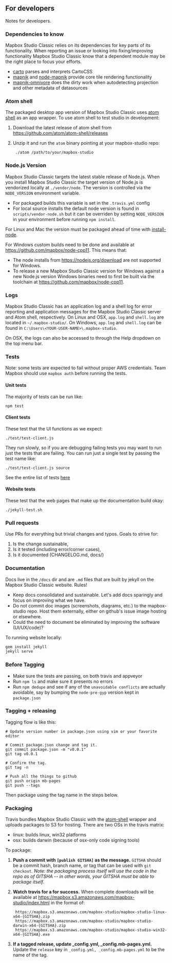 For developers
--------------
Notes for developers.

### Dependencies to know

Mapbox Studio Classic relies on its dependencies for key parts of its functionality. When reporting an issue or looking into fixing/improving functionality Mapbox Studio Classic know that a dependent module may be the right place to focus your efforts.

- [carto](https://github.com/mapbox/carto) parses and interprets CartoCSS
- [mapnik](https://github.com/mapnik/mapnik) and [node-mapnik](https://github.com/mapnik/node-mapnik) provide core tile rendering functionality
- [mapnik-omnivore](https://github.com/mapbox/mapnik-omnivore) does the dirty work when autodetecting projection and other metadata of datasources

### Atom shell

The packaged desktop app version of Mapbox Studio Classic uses [atom shell](https://github.com/atom/atom-shell) as an app wrapper. To use atom shell to test studio in development:

1. Download the latest release of atom shell from https://github.com/atom/atom-shell/releases
2. Unzip it and run the `atom` binary pointing at your mapbox-studio repo:

        ./atom /path/to/your/mapbox-studio

### Node.js Version

Mapbox Studio Classic targets the latest stable release of Node.js. When you install Mapbox Studio Classic the target version of Node.js is vendorized locally at `./vendor/node`. The version is controlled via the `NODE_VERSION` environment variable.

 - For packaged builds this variable is set in the `.travis.yml` config
 - For local source installs the default node version is found in `scripts/vendor-node.sh` but it can be overriden by setting `NODE_VERSION` in your environment before running `npm install`.

For Linux and Mac the version must be packaged ahead of time with [install-node](https://github.com/mapbox/install-node#allowed-versions).

For Windows custom builds need to be done and available at https://github.com/mapbox/node-cpp11. This means that:

 - The node installs from https://nodejs.org/download are not supported for Windows.
 - To release a new Mapbox Studio Classic version for Windows against a new Node.js version Windows binaries need to first be built via the toolchain at https://github.com/mapbox/node-cpp11.

### Logs

Mapbox Studio Classic has an application log and a shell log for error reporting and application messages for the Mapbox Studio Classic server and Atom shell, respectively. On Linux and OSX, `app.log` and `shell.log` are located in `~/.mapbox-studio/`. On Windows, `app.log` and `shell.log` can be found in `C:\Users\<YOUR-USER-NAME>\.mapbox-studio`.

On OSX, the logs can also be accessed to through the Help dropdown on the top menu bar.

### Tests

Note: some tests are expected to fail without proper AWS credentials. Team Mapbox should use `mapbox auth` before running the tests.

#### Unit tests

The majority of tests can be run like:

    npm test

#### Client tests

These test that the UI functions as we expect:

    ./test/test-client.js

They run slowly, so if you are debugging failing tests you may want to run just the tests that are failing. You can run just a single test by passing the test name like:

    ./test/test-client.js source

See the entire list of tests [here](https://github.com/mapbox/mapbox-studio/blob/1e7ab282b2dcebb1b831e1eb95f6ae2b5b649fff/test/test-client.js#L55-L95)

#### Website tests

These test that the web pages that make up the documentation build okay:

    ./jekyll-test.sh

### Pull requests

Use PRs for everything but trivial changes and typos. Goals to strive for:

1. Is the change sustainable,
2. Is it tested (including error/corner cases),
3. Is it documented (CHANGELOG.md, docs/)

### Documentation

Docs live in the `/docs` dir and are `.md` files that are built by jekyll on the Mapbox Studio Classic website. Rules!

- Keep docs consolidated and sustainable. Let's add docs sparingly and focus on improving what we have.
- Do not commit doc images (screenshots, diagrams, etc.) to the mapbox-studio repo. Host them externally, either on github's issue image hosting or elsewhere.
- Could the need to document be eliminated by improving the software (UI/UX/code)?

To running website locally:

```sh
gem install jekyll
jekyll serve
```

### Before Tagging

 - Make sure the tests are passing, on both travis and appveyor
 - Run `npm ls` and make sure it presents no errors
 - Run `npm dedupe` and see if any of the `unavoidable conflicts` are actually avoidable, say by bumping the `node-pre-gyp` version kept in `package.json`

### Tagging + releasing

Tagging flow is like this:

    # Update version number in package.json using vim or your favorite editor

    # Commit package.json change and tag it.
    git commit package.json -m "v0.0.1"
    git tag v0.0.1

    # Confirm the tag.
    git tag -n

    # Push all the things to github
    git push origin mb-pages
    git push --tags

Then package using the tag name in the steps below.

### Packaging

Travis bundles Mapbox Studio Classic with the [atom-shell](https://github.com/atom/atom-shell) wrapper and uploads packages to S3 for hosting. There are two OSs in the travis matrix:

- linux: builds linux, win32 platforms
- osx: builds darwin (because of osx-only code signing tools)

To package:

1. **Push a commit with `[publish GITSHA]` as the message.** `GITSHA` should be a commit hash, branch name, or tag that can be used with `git checkout`. *Note: the packaging process itself will use the code in the repo as of GITSHA -- in other words, your GITSHA must be able to package itself.*
2. **Watch travis for a for success.** When complete downloads will be available at <https://mapbox.s3.amazonaws.com/mapbox-studio/index.html> in the format of:

        https://mapbox.s3.amazonaws.com/mapbox-studio/mapbox-studio-linux-x64-{GITSHA}.zip
        https://mapbox.s3.amazonaws.com/mapbox-studio/mapbox-studio-darwin-x64-{GITSHA}.zip
        https://mapbox.s3.amazonaws.com/mapbox-studio/mapbox-studio-win32-x64-{GITSHA}.exe

3. **If a tagged release, update _config.yml, _config.mb-pages.yml.** Update the `release` key in `_config.yml, _config.mb-pages.yml` to be the name of the tag.
